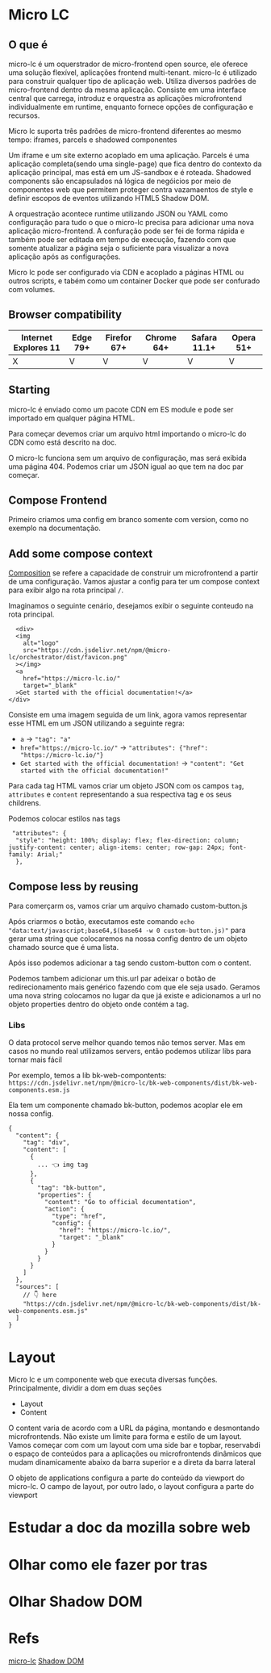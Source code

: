 # Micro LC

## O que é

micro-lc é um oquerstrador de micro-frontend open source, ele oferece uma solução flexível, aplicações frontend multi-tenant.
micro-lc é utilizado para construir qualquer tipo de aplicação web.
Utiliza diversos padrões de micro-frontend dentro da mesma aplicação.
Consiste em uma interface central que carrega, introduz e orquestra as aplicações microfrontend individualmente em runtime, enquanto fornece opções de configuração e recursos.

Micro lc suporta três padrões de micro-frontend diferentes ao mesmo tempo: iframes, parcels e shadowed componentes

Um iframe e um site externo acoplado em uma aplicação.
Parcels é uma aplicação completa(sendo uma single-page) que fica dentro do contexto da aplicação principal, mas está em um JS-sandbox e é roteada.
Shadowed components são encapsulados ná lógica de negóicios por meio de componentes web que permitem proteger contra vazamaentos de style e definir escopos de eventos utilizando HTML5 Shadow DOM.

A orquestração acontece runtime utilizando JSON ou YAML como configuração para tudo o que o micro-lc precisa para adicionar uma nova aplicação micro-frontend. A confuração pode ser fei de forma rápida e também pode ser editada em tempo de execução, fazendo com que somente atualizar a página seja o suficiente para visualizar a nova aplicação após as configurações.

Micro lc pode ser configurado via CDN e acoplado a páginas HTML ou outros scripts, e tabém como um container Docker que pode ser confurado com volumes.

## Browser compatibility

| Internet Explores 11 | Edge 79+ | Firefor 67+ | Chrome 64+ | Safara 11.1+ | Opera 51+ |
| -------------------- | -------- | ----------- | ---------- | ------------ | --------- |
| X                    | V        | V           | V          | V            | V         |

## Starting

micro-lc é enviado como um pacote CDN em ES module e pode ser importado em qualquer página HTML.

Para começar devemos criar um arquivo html importando o micro-lc do CDN como está descrito na doc.

O micro-lc funciona sem um arquivo de configuração, mas será exibida uma página 404. Podemos criar um JSON igual ao que tem na doc par começar.

## Compose Frontend

Primeiro criamos uma config em branco somente com version, como no exemplo na documentação.

## Add some compose context

[<u>Composition</u>](https://micro-lc.io/docs/concepts/composition/) se refere a capacidade de construir um microfrontend a partir de uma configuração.
Vamos ajustar a config para ter um compose context para exibir algo na rota principal `/`.

Imaginamos o seguinte cenário, desejamos exibir o seguinte conteudo na rota principal.

```
  <div>
  <img
    alt="logo"
    src="https://cdn.jsdelivr.net/npm/@micro-lc/orchestrator/dist/favicon.png"
  ></img>
  <a
    href="https://micro-lc.io/"
    target="_blank"
  >Get started with the official documentation!</a>
</div>
```

Consiste em uma imagem seguida de um link, agora vamos representar esse HTML em um JSON utilizando a seguinte regra:

- `a` -> `"tag": "a"`
- `href="https://micro-lc.io/"` -> `"attributes": {"href": "https://micro-lc.io/"}`
- `Get started with the official documentation!` -> `"content": "Get started with the official documentation!"`

Para cada tag HTML vamos criar um objeto JSON com os campos `tag`, `attributes` e `content` representando a sua respectiva tag e os seus childrens.

Podemos colocar estilos nas tags

```
 "attributes": {
  "style": "height: 100%; display: flex; flex-direction: column; justify-content: center; align-items: center; row-gap: 24px; font-family: Arial;"
  },
```

## Compose less by reusing

Para comerçarm os, vamos criar um arquivo chamado custom-button.js

Após criarmos o botão, executamos este comando `echo "data:text/javascript;base64,$(base64 -w 0 custom-button.js)"` para gerar uma string que colocaremos na nossa config dentro de um objeto chamado source que é uma lista.

Após isso podemos adicionar a tag sendo custom-button com o content.

Podemos tambem adicionar um this.url par adeixar o botão de redirecionamento mais genérico fazendo com que ele seja usado.
Geramos uma nova string colocamos no lugar da que já existe e adicionamos a url no objeto properties dentro do objeto onde contém a tag.

### Libs

O data protocol serve melhor quando temos não temos server. Mas em casos no mundo real utilizamos servers, então podemos utilizar libs para tornar mais fácil

Por exemplo, temos a lib bk-web-compontents:
`https://cdn.jsdelivr.net/npm/@micro-lc/bk-web-components/dist/bk-web-components.esm.js`

Ela tem um componente chamado bk-button, podemos acoplar ele em nossa config.

```
{
  "content": {
    "tag": "div",
    "content": [
      {
        ... 👈 img tag
      },
      {
        "tag": "bk-button",
        "properties": {
          "content": "Go to official documentation",
          "action": {
            "type": "href",
            "config": {
              "href": "https://micro-lc.io/",
              "target": "_blank"
            }
          }
        }
      }
    ]
  },
  "sources": [
    // 👇 here
    "https://cdn.jsdelivr.net/npm/@micro-lc/bk-web-components/dist/bk-web-components.esm.js"
  ]
}
```

# Layout

Micro lc e um componente web que executa diversas funções. Principalmente, dividir a dom em duas seções

- Layout
- Content

O content varia de acordo com a URL da página, montando e desmontando microfrontends.
Não existe um limite para forma e estilo de um layout. Vamos começar com com um layout com uma side bar e topbar, reservabdi o espaço de conteúdos para a aplicações ou microfrontends dinâmicos que mudam dinamicamente abaixo da barra superior e a direta da barra lateral

O objeto de applications configura a parte do conteúdo da viewport do micro-lc. O campo de layout, por outro lado, o layout configura a parte do viewport

# Estudar a doc da mozilla sobre web

# Olhar como ele fazer por tras

# Olhar Shadow DOM

# Refs

[micro-lc](https://micro-lc.io/docs)
[Shadow DOM](https://developer.mozilla.org/en-US/docs/Web/API/Web_components/Using_shadow_DOM)
